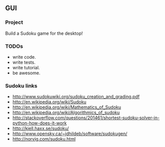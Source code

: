 ## GUI

### Project
Build a Sudoku game for the desktop!

### TODOs
* write code.
* write tests.
* write tutorial.
* be awesome.


### Sudoku links
* http://www.sudokuwiki.org/sudoku_creation_and_grading.pdf
* http://en.wikipedia.org/wiki/Sudoku
* http://en.wikipedia.org/wiki/Mathematics_of_Sudoku
* http://en.wikipedia.org/wiki/Algorithmics_of_sudoku
* http://stackoverflow.com/questions/201461/shortest-sudoku-solver-in-python-how-does-it-work
* http://kjell.haxx.se/sudoku/
* http://www.opensky.ca/~jdhildeb/software/sudokugen/
* http://norvig.com/sudoku.html
